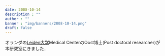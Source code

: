```yaml
---
date: 2008-10-14
description : ""
auther : ""
banner : "img/banners/2008-10-14.png"
draft: false
---
```

オランダの[Leiden大学](https://www.lumc.nl/?setlanguage=English&setcountry=en)Medical CenterのOost博士(Post doctoral researcher)が本研究室にきました．
